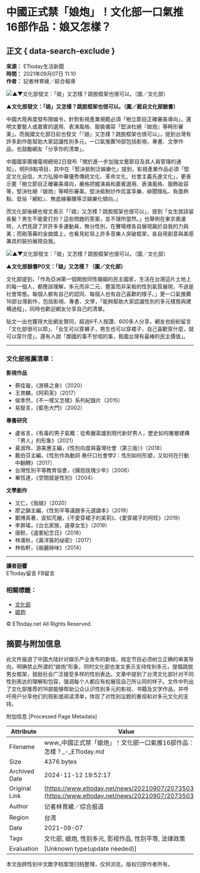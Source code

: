 # 中國正式禁「娘炮」！文化部一口氣推16部作品：娘又怎樣？

## 正文 { data-search-exclude }


**來源：** ETtoday生活新聞  
**時間：** 2021年09月07日 11:10  
**作者：** 記者林育綾／綜合報導  

![▲▼文化部發文：「娘」又怎樣？跳脫框架也很可以。（圖／文化部）](https://cdn2.ettoday.net/images/5862/d5862968.jpg)

**▲文化部發文：「娘」又怎樣？跳脫框架也很可以。（圖／截自文化部臉書）**

中國大陸再度發布限娛令，針對影視產業規範必須「樹立節目正確審美導向」，還明文要藝人或嘉賓的選用、表演風格、服裝儀容「堅決杜絕『娘炮』等畸形審美」。而我國文化部日前也發文「『娘』又怎樣？跳脫框架也很可以」，提到台灣有許多創作能幫助大家認識性別多元，一口氣推薦16部包括影視、專書、文學作品，也鼓勵網友「分享你的清單」。

中國國家廣播電視總局2日發布「關於進一步加強文藝節目及其人員管理的通知」，明列8點項目，其中在「堅決抵制泛娛樂化」提到，影視產業作品必須「堅定文化自信，大力弘揚中華優秀傳統文化、革命文化、社會主義先進文化」，更表示要「樹立節目正確審美導向，嚴格把握演員和嘉賓選用、表演風格、服飾妝容等，堅決杜絕『娘炮』等畸形審美。堅決抵制炒作炫富享樂、緋聞隱私、負面熱點、低俗『網紅』、無底線審醜等泛娛樂化傾向。」

而文化部後續也發文表示「『娘』又怎樣？跳脫框架也很可以」，提到「女生就該留長髮？男生不能愛打扮？這些問題的答案，並不理所當然。」也舉例在東京奧運時，人們見證了許許多多運動員，無分性別，在賽場裡各自展現屬於自我的力與美；而剛落幕的金曲獎上，也看見紅毯上許多音樂人突破框架，各自用創意與美感兼具的裝扮展現自我。

![▲▼文化部發文：「娘」又怎樣？跳脫框架也很可以。（圖／文化部）](https://cdn2.ettoday.net/images/5862/5862969.jpg)

**▲文化部臉書PO文：「娘」又怎樣？（圖／文化部）**

文化部提到，「作為亞洲第一個開放同性婚姻的民主國家，生活在台灣這片土地上的每一個人，都應該理解，多元而非二元、豐富而非呆板的性別氣質展現，不過是社會常態。每個人都有自己的認同、每個人也有自己喜歡的樣子。」更一口氣推薦16部台灣創作，包括影視、專書、文學，「能夠幫助大家認識性別的多元樣態與建構過程」，同時也歡迎網友分享自己的清單。

貼文一出也獲得大批網友贊同，超過6千人按讚、600多人分享，網友也紛紛留言「文化部很可以耶」、「女生可以穿褲子，男生也可以穿裙子，自己喜歡穿什麼，就可以穿什麼」，還有人說「鄰國的事不甘咱的事，我國台灣有最棒的民主價值」。

---

### 文化部推薦清單：

**影視作品**
- 蔡佳璇，《游移之身》（2020）  
- 王育麟，《阿莉芙》（2017）  
- 侯季然，《不一樣又怎樣》系列紀錄片（2015）  
- 易智言，《藍色大門》（2002）  

**專書研究**
- 盧省言，《有毒的男子氣概：從希臘英雄到現代新好男人，歷史如何層層建構「男人」的形象》（2021）  
- 黃淑玲、游美惠主編，《性別向度與臺灣社會（第三版）》（2018）  
- 戴伯芬主編，《性別作為動詞 巷仔口社會學2：性別如何形塑，又如何在行動中翻轉》（2017）  
- 台灣性別平等教育協會，《擁抱玫瑰少年》（2006）  
- 畢恆達，《空間就是性別》（2004）  

**文學創作**
- 又仁，《我娘》（2020）  
- 廖之韻主編，《性別平等議題多元選讀本》（2019）  
- 鄭博真著，袁知芃繪，《不愛穿裙子的美莉》、《愛穿裙子的阿旺》（2019）  
- 李屏瑤，《台北家族，違章女生》（2019）  
- 唐默，《違憲紀念日》（2018）  
- 林滿秋，《黃洋裝的祕密》（2017）  
- 林佑軒，《崩麗絲味》（2014）  

---

**讀者迴響**  
ETtoday留言 FB留言

### 相關標籤：
- [文化部](/news/tag/文化部/)
- [娘炮](/news/tag/娘炮/)

© ETtoday.net All Rights Reserved.

## 摘要与附加信息

<!-- tcd_abstract -->
此文件报道了中国大陆针对娱乐产业发布的新规，规定节目必须树立正确的审美导向，明确禁止所谓的“娘炮”形象，同时文化部也发文表示支持性别多元，提倡跳脱男女框架，鼓励社会广泛接受多样的性别表达。文章中提到了台湾文化部针对不同性别表达的理解和包容，强调每个人都应有权展现自己所认同的样子。文件中列出了文化部推荐的16部能够帮助公众认识性别多元的影视、书籍及文学作品，并呼吁用户分享他们的观影或阅读清单，体现了对性别议题的重视和对多元文化的支持。
<!-- tcd_abstract_end -->

附加信息 [Processed Page Metadata]

| Attribute       | Value                                  |
|-----------------|----------------------------------------|
| Filename        | www_中國正式禁「娘炮」！文化部一口氣推16部作品：娘又怎樣？_-_ETtoday.md                             |
| Size            | 4376 bytes                           |
| Archived Date   | 2024-11-12 19:52:17                             |
| Original Link   | [https://www.ettoday.net/news/20210907/2073503.htm](https://www.ettoday.net/news/20210907/2073503.htm)                       |
| Author          | 记者林育綾／综合报道                               |
| Region          | 台湾                               |
| Date            | 2021-09-07                                 |
| Tags            | 文化部, 娘炮, 性别多元, 影视作品, 性别平等, 法律政策                                 |
| Evaluation            | [Unknown type(update needed)]                                 |
<!-- tcd_table_end -->

本文由跨性别中文数字档案馆归档整理，仅供浏览。版权归原作者所有。
